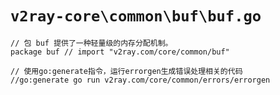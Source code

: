 # `v2ray-core\common\buf\buf.go`

```
// 包 buf 提供了一种轻量级的内存分配机制。
package buf // import "v2ray.com/core/common/buf"

// 使用go:generate指令，运行errorgen生成错误处理相关的代码
//go:generate go run v2ray.com/core/common/errors/errorgen
```
